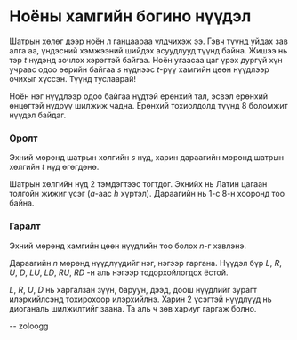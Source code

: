 Ноёны хамгийн богино нүүдэл
===========================
Шатрын хөлөг дээр ноён л ганцаараа үлдчихэж ээ. Гэвч түүнд уйдах зав алга аа,
үндэсний хэмжээний шийдэх асуудлууд түүнд байна. Жишээ нь тэр $t$ нүдэнд зочлох
хэрэгтэй байгаа. Ноён угаасаа цаг үрэх дургүй хүн учраас одоо өөрийн байгаа $s$
нүднээс $t$-рүү хамгийн цөөн нүүдлээр очихыг хүссэн. Түүнд туслаарай!

Ноён нэг нүүдлээр одоо байгаа нүдтэй ерөнхий тал, эсвэл ерөнхий өнцөгтэй нүдрүү
шилжиж чадна. Ерөнхий тохиолдолд түүнд 8 боломжит нүүдэл байдаг.


### Оролт
Эхний мөрөнд шатрын хөлгийн $s$ нүд, харин дараагийн мөрөнд шатрын хөлгийн $t$
нүд өгөгдөнө.

Шатрын хөлгийн нүд $2$ тэмдэгтээс тогтдог. Эхнийх нь Латин цагаан толгойн жижиг
үсэг ($a$-ааc $h$ хүртэл). Дараагийн нь $1$-с $8$-н хооронд тоо байна.


### Гаралт
Эхний мөрөнд хамгийн цөөн нүүдлийн тоо болох $n$-г хэвлэнэ.

Дараагийн $n$ мөрөнд нүүдлүүдийг нэг, нэгээр гаргана. Нүүдэл бүр $L$, $R$, $U$,
$D$, $LU$, $LD$, $RU$, $RD$ -н аль нэгээр тодорхойлогдох ёстой.

$L$, $R$, $U$, $D$ нь харгалзан зүүн, баруун, дээд, доош нүүдлийг зурагт
илэрхийлсэнд тохирохоор илэрхийлнэ. Харин $2$ үсэгтэй нүүдлүүд нь диоганаль
шилжилтийг заана. Та аль ч зөв хариуг гаргаж болно.

-- zoloogg
